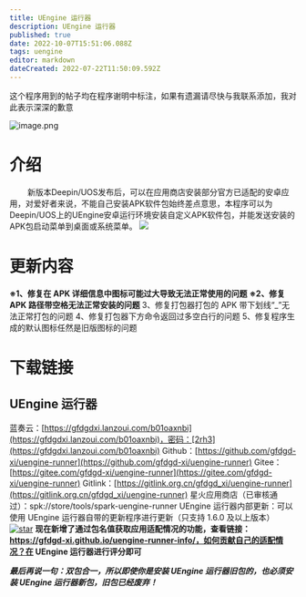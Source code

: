 ```yaml
---
title: UEngine 运行器
description: UEngine 运行器
published: true
date: 2022-10-07T15:51:06.088Z
tags: uengine
editor: markdown
dateCreated: 2022-07-22T11:50:09.592Z
---
```


这个程序用到的帖子均在程序谢明中标注，如果有遗漏请尽快与我联系添加，我对此表示深深的歉意

![image.png](https://storage.deepin.org/thread/202208312046271691_image.png)

# 介绍

&nbsp;&nbsp;&nbsp;&nbsp;&nbsp;&nbsp;&nbsp;&nbsp;新版本Deepin/UOS发布后，可以在应用商店安装部分官方已适配的安卓应用，对爱好者来说，不能自己安装APK软件包始终差点意思，本程序可以为Deepin/UOS上的UEngine安卓运行环境安装自定义APK软件包，并能发送安装的APK包启动菜单到桌面或系统菜单。
![](https://storage.deepin.org/thread/202208302154473781_image.png)

# 更新内容

**※1、修复在 APK 详细信息中图标可能过大导致无法正常使用的问题**
**※2、修复 APK 路径带空格无法正常安装的问题**
3、修复打包器打包的 APK 带下划线“_”无法正常打包的问题
4、修复打包器下方命令返回过多空白行的问题
5、修复程序生成的默认图标任然是旧版图标的问题

# 下载链接

## UEngine 运行器

蓝奏云：[https://gfdgdxi.lanzoui.com/b01oaxnbi](https://gfdgdxi.lanzoui.com/b01oaxnbi)，密码：[2rh3](https://gfdgdxi.lanzoui.com/b01oaxnbi)
Github：[https://github.com/gfdgd-xi/uengine-runner](https://github.com/gfdgd-xi/uengine-runner)
Gitee：[https://gitee.com/gfdgd-xi/uengine-runner](https://gitee.com/gfdgd-xi/uengine-runner)
Gitlink：[https://gitlink.org.cn/gfdgd_xi/uengine-runner](https://gitlink.org.cn/gfdgd_xi/uengine-runner)
星火应用商店（已审核通过）：spk://store/tools/spark-uengine-runner
UEngine 运行器内部更新：可以使用 UEngine 运行器自带的更新程序进行更新（只支持 1.6.0 及以上版本）
[![star](https://gitee.com/gfdgd-xi/uengine-runner/badge/star.svg?theme=dark)](https://gitee.com/gfdgd-xi/deep-wine-runner/stargazers)
**现在新增了通过包名值获取应用适配情况的功能，查看链接：https://gfdgd-xi.github.io/uengine-runner-info/，如何贡献自己的适配情况？在 UEngine 运行器进行评分即可**

***最后再说一句：双包合一，所以即使你是安装 UEngine 运行器旧包的，也必须安装 UEngine 运行器新包，旧包已经废弃！***
